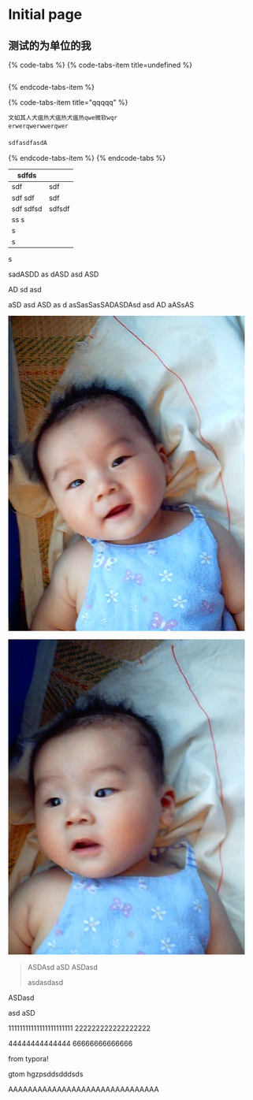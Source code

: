 # Initial page

## 测试的为单位的我

{% code-tabs %}
{% code-tabs-item title=undefined %}
```

```
{% endcode-tabs-item %}

{% code-tabs-item title="qqqqq" %}
```python
文如其人犬瘟热犬瘟热犬瘟热qwe微软wqr
erwerqwerwwerqwer

sdfasdfasdA 

```
{% endcode-tabs-item %}
{% endcode-tabs %}



| sdfds        |        |
| --------- | ------ |
|        sdf   | sdf    |
| sdf    sdf   | sdf    |
| sdf    sdfsd | sdfsdf |
| ss    s    |      |
| s          |      |
|       s    |      |

s

sadASDD as dASD asd ASD

AD sd asd 

aSD asd ASD as d asSasSasSADASDAsd asd AD aASsAS

![ASDasdasdasdasd ](.gitbook/assets/dsc00013.jpg)

![assssssssssssssssASDasdASD](.gitbook/assets/dsc00012.jpg)

> ASDAsd aSD ASDasd
>
> asdasdasd

ASDasd 

asd aSD


11111111111111111111111
222222222222222222

44444444444444
66666666666666



from typora!

gtom  hgzpsddsdddsds

AAAAAAAAAAAAAAAAAAAAAAAAAAAAAAA
